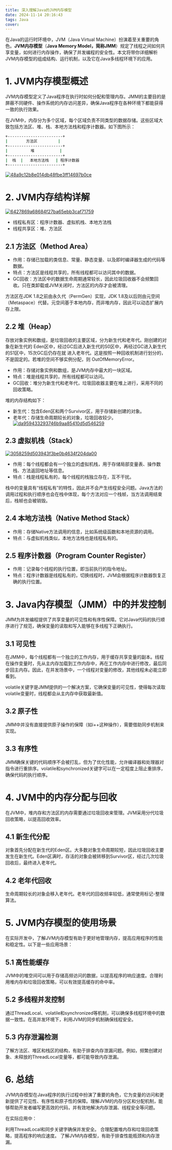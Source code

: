 ```yaml
---
title: 深入理解Java的JVM内存模型
date: 2024-11-14 20:16:43
tags: Java
cover: 
---
```

在Java的运行时环境中，JVM（Java Virtual Machine）扮演着至关重要的角色。**JVM内存模型**（**Java Memory Model，简称JMM**）规定了线程之间如何共享变量，如何进行内存操作，确保了并发编程的安全性。本文将带你详细解析JVM内存模型的组成结构、运行机制，以及它在Java多线程环境下的应用。
# 1. JVM内存模型概述
JVM内存模型定义了Java程序在执行时如何分配和管理内存。JMM的主要目的是屏蔽不同硬件、操作系统的内存访问差异，确保Java程序在各种环境下都能获得一致的执行效果。

在JVM中，内存分为多个区域，每个区域负责不同类型的数据存储。这些区域大致包括方法区、堆、栈、本地方法栈和程序计数器。如下图所示：
```bash
+------------------------+
|        方法区         |
+------------------------+
|          堆           |
+------------------------+
|  栈  |   本地方法栈   | 程序计数器
+------------------------+

```
[![48a9c12b8e014db48fbe3ff14697b0ce](https://s1.imagehub.cc/images/2024/11/14/f7af71d6ca3218b898d33cb46a22ca6d.md.png)](https://www.imagehub.cc/image/48a9c12b8e014db48fbe3ff14697b0ce.CnGrzB)
# 2. JVM内存结构详解
[![6427869a68684f27ba65ebb3caf71759](https://s1.imagehub.cc/images/2024/11/14/92de1cb7fd610365ce49e0b20cc25c41.md.png)](https://www.imagehub.cc/image/6427869a68684f27ba65ebb3caf71759.CnGbgq)

 - 线程私有区：程序计数器、虚拟机栈、本地方法栈
 - 线程共享区：堆、方法区

## 2.1 方法区（Method Area）

 - 作用：存储已加载的类信息、常量、静态变量、以及即时编译器生成的代码等数据。
 - 特点：方法区是线程共享的，所有线程都可以访问其中的数据。
 - GC回收：方法区中的数据生命周期通常较长，因此垃圾回收器不会频繁回收。只在类卸载或JVM关闭时，方法区的内存才会被清理。

方法区在JDK 1.8之前由永久代（PermGen）实现，JDK 1.8及以后则由元空间（Metaspace）代替。元空间基于本地内存，而非堆内存，因此可以动态扩展内存上限。

## 2.2 堆（Heap）
存放对象实例和数组，是垃圾回收的主要区域，分为新生代和老年代。刚创建的对象在新生代的
Eden区中，经过GC后进入新生代的S0区中，再经过GC进入新生代的S1区中，15次GC后仍存在就
进入老年代。这是按照一种回收机制进行划分的，不是固定的。若堆的空间不够实例分配，则
OutOfMemoryError。

 - 作用：存储对象实例和数组，是JVM内存中最大的一块区域。
 - 特点：堆是线程共享的，所有线程都可以访问。
 - GC回收：堆分为新生代和老年代，垃圾回收器主要在堆上进行，采用不同的回收策略。 

堆的内存结构如下：

 - 新生代：包含Eden区和两个Survivor区，用于存储新创建的对象。
 - 老年代：存储生命周期较长的对象，垃圾回收较少。
[![da959433293746b9aa85410d5d546259](https://s1.imagehub.cc/images/2024/11/14/7002ee4ae9484176746c75840ddd032e.png)](https://www.imagehub.cc/image/da959433293746b9aa85410d5d546259.CnG6Ub)

## 2.3 虚拟机栈（Stack）
[![3058259d503943f3be0b4634f204da00](https://s1.imagehub.cc/images/2024/11/14/d835a6f72e744c0f0ab6e0c396b344ef.md.png)](https://www.imagehub.cc/image/3058259d503943f3be0b4634f204da00.CnGnzT)

 - 作用：每个线程都会有一个独立的虚拟机栈，用于存储局部变量表、操作数栈、方法返回地址等信息。
 - 特点：栈是线程私有的，每个线程的栈独立存在，互不干扰。

栈中的变量具有“线程私有”的特性，因此并不会产生线程安全问题。Java方法的调用过程和执行顺序也会在栈中体现，每个方法对应一个栈帧，当方法调用结束后，栈帧也会被销毁。

## 2.4 本地方法栈（Native Method Stack）

 - 作用：存储Native方法调用的信息，比如系统级函数和本地资源的调用。
 - 特点：与虚拟机栈类似，本地方法栈也是线程私有的。

## 2.5 程序计数器（Program Counter Register）

 - 作用：记录每个线程的执行位置，即当前执行的指令地址。
 - 特点：程序计数器是线程私有的，切换线程时，JVM会根据程序计数器恢复正确的执行位置。
# 3. Java内存模型（JMM）中的并发控制

JMM为并发编程提供了共享变量的可见性和有序性保障。它对Java代码的执行顺序进行了规范，确保变量的读取和写入能够在多线程下正确执行。

## 3.1 可见性
在JMM中，每个线程都有一个独立的工作内存，用于缓存共享变量的副本。线程在操作变量时，先从主内存加载到工作内存中，再在工作内存中进行修改，最后同步回主内存。因此，在并发场景中，一个线程对变量的修改，其他线程未必能立即看到。

volatile关键字是JMM提供的一个解决方案，它确保变量的可见性，使得每次读取volatile变量时，线程都会从主内存中获取最新值。

## 3.2 原子性
JMM中并没有直接提供原子操作的保障（如i++这种操作），需要借助同步机制来实现。

## 3.3 有序性
JMM确保关键的代码顺序不会被打乱，但为了优化性能，允许编译器和处理器对指令进行重排序。volatile和synchronized关键字可以在一定程度上阻止重排序，确保代码的执行顺序。

# 4. JVM中的内存分配与回收
在JVM中，堆内存和方法区的内存需要通过垃圾回收来管理。JVM采用分代垃圾回收策略，以提高回收效率。

## 4.1 新生代分配
对象首先分配在新生代的Eden区。大多数对象生命周期较短，因此垃圾回收主要发生在新生代。Eden区满时，存活的对象会被转移到Survivor区，经过几次垃圾回收后，最终进入老年代。

## 4.2 老年代回收
生命周期较长的对象会移入老年代。老年代的回收频率较低，通常使用标记-整理算法。

# 5. JVM内存模型的使用场景
在实际开发中，了解JVM内存模型有助于更好地管理内存，提高应用程序的性能和稳定性。以下是一些应用场景：

## 5.1 高性能缓存
JVM中的堆空间可以用于存储高频访问的数据，以提高程序的响应速度。合理利用堆内存和垃圾回收策略，可以有效提高缓存的命中率。

## 5.2 多线程并发控制
通过ThreadLocal、volatile和synchronized等机制，可以确保多线程环境中的数据一致性。在高并发环境下，利用JVM的同步机制确保线程安全。

## 5.3 内存泄漏检测
了解方法区、堆区和栈区的结构，有助于排查内存泄漏问题。例如，频繁创建对象、未释放的ThreadLocal变量等，都可能导致内存泄漏。

# 6. 总结
JVM内存模型在Java程序的执行过程中扮演了重要的角色，它为变量的访问和更新提供了可见性、有序性和原子性的保障。理解JVM的内存分区和分配机制，能够帮助开发者编写更高效的代码，并有效地解决内存泄漏、线程安全等问题。

在实际应用中：

利用ThreadLocal和同步关键字确保并发安全。
合理配置堆内存和垃圾回收策略，提高程序的响应速度。
了解JVM内存模型，有助于排查性能瓶颈和内存泄漏。